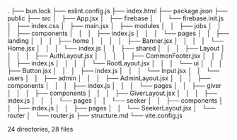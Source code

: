 .
├── bun.lock
├── eslint.config.js
├── index.html
├── package.json
├── public
├── src
│   ├── App.jsx
│   ├── firebase
│   │   └── firebase.init.js
│   ├── index.css
│   ├── main.jsx
│   ├── modules
│   │   ├── jobs
│   │   │   ├── components
│   │   │   ├── index.js
│   │   │   └── pages
│   │   ├── landing
│   │   │   ├── home
│   │   │   │   ├── Banner.jsx
│   │   │   │   └── Home.jsx
│   │   │   └── index.js
│   │   ├── shared
│   │   │   ├── Layout
│   │   │   │   ├── AuthLayout.jsx
│   │   │   │   ├── CommonFooter.jsx
│   │   │   │   ├── index.js
│   │   │   │   └── RootLayout.jsx
│   │   │   └── ui
│   │   │       ├── Button.jsx
│   │   │       ├── index.js
│   │   │       └── Input.jsx
│   │   └── users
│   │       ├── admin
│   │       │   ├── AdminLayout.jsx
│   │       │   ├── components
│   │       │   ├── index.js
│   │       │   └── pages
│   │       ├── giver
│   │       │   ├── components
│   │       │   ├── GiverLayout.jsx
│   │       │   ├── index.js
│   │       │   └── pages
│   │       └── seeker
│   │           ├── components
│   │           ├── index.js
│   │           ├── pages
│   │           └── SeekerLayout.jsx
│   └── router
│       └── router.js
├── structure.md
└── vite.config.js

24 directories, 28 files
